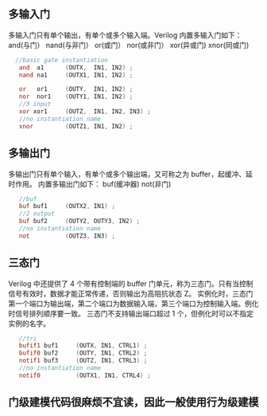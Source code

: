  
## 多输入门
多输入门只有单个输出，有单个或多个输入端。Verilog 内置多输入门如下：
and(与门） nand(与非门） or(或门） nor(或非门） xor(异或门) xnor(同或门)
``` Verilog
  //basic gate instantiation
   and  a1      (OUTX,  IN1, IN2) ;
   nand na1     (OUTX1, IN1, IN2) ;

   or   or1     (OUTY,  IN1, IN2) ;
   nor  nor1    (OUTY1, IN1, IN2) ;
   //3 input
   xor xor1     (OUTZ,  IN1, IN2, IN3) ;
   //no instantiation name
   xnor         (OUTZ1, IN1, IN2) ;

```

## 多输出门
多输出门只有单个输入，有单个或多个输出端，又可称之为 buffer，起缓冲、延时作用。
内置多输出门如下： 
buf(缓冲器)  not(非门)
``` Verilog
   //buf
   buf buf1     (OUTX2, IN1) ;
   //2 output
   buf buf2     (OUTY2, OUTY3, IN2) ;
   //no instantiation name
   not          (OUTZ3, IN3) ;
```

## 三态门
Verilog 中还提供了 4 个带有控制端的 buffer 门单元，称为三态门。只有当控制信号有效时，数据才能正常传递，否则输出为高阻抗状态 Z。
实例化时，三态门第一个端口为输出端，第二个端口为数据输入端，第三个端口为控制输入端。例化时信号排列顺序要一致。
三态门不支持输出端口超过 1 个，但例化时可以不指定实例的名字。

```Verilog
   //tri
   bufif1 buf1     (OUTX, IN1, CTRL1) ;
   bufif0 buf2     (OUTY, IN1, CTRL2) ;
   notif1 buf3     (OUTZ, IN1, CTRL3) ;
   //no instantiation name
   notif0          (OUTX1, IN1, CTRL4) ;
```



## 门级建模代码很麻烦不宜读，因此一般使用行为级建模